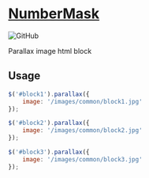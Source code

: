 [NumberMask](https://keygenqt.com/work/js-parallax)
===================

![GitHub](https://img.shields.io/github/license/keygenqt/js-parallax)

Parallax image html block

## Usage

```js
$('#block1').parallax({
    image: '/images/common/block1.jpg'
});

$('#block2').parallax({
    image: '/images/common/block2.jpg'
});

$('#block3').parallax({
    image: '/images/common/block3.jpg'
});
```